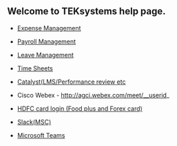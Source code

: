 ## Welcome to TEKsystems help page.

- <a href="https://fsprd.allegisgroup.com/psp/FSPRD/EMPLOYEE/ERP/" target="_blank">Expense Management</a>

- <a href="http://www.fcs-inc.com/fcspayroll" target="_blank">Payroll Management</a>

- <a href="http://115.111.229.142/TEKInternalApps/UserLogin.aspx" target="_blank">Leave Management</a>

- <a href="hrprd.allegisgroup.com/psp/HRPRD/EMPLOYEE/HRMS/c/ROLE_EMPLOYEE.TL_MSS_EE_SRCH_PRD.GBL?&cmd=login&languageCd=ENG" target="_blank">Time Sheets</a>

- <a href="plms.allegisgroup.com" target="_blank">Catalyst(LMS/Performance review etc</a>

- Cisco Webex - http://agci.webex.com/meet/__userid_

- <a href="https://hdfcbank.com/assets/popuppages/Prepaid-card.htm" target="_blank">HDFC card login (Food plus and Forex card)</a>

- <a href="https://teksystems.slack.com" target="_blank">Slack(MSC)</a>

- <a href="https://teams.microsoft.com" target="_blank">Microsoft Teams</a>
